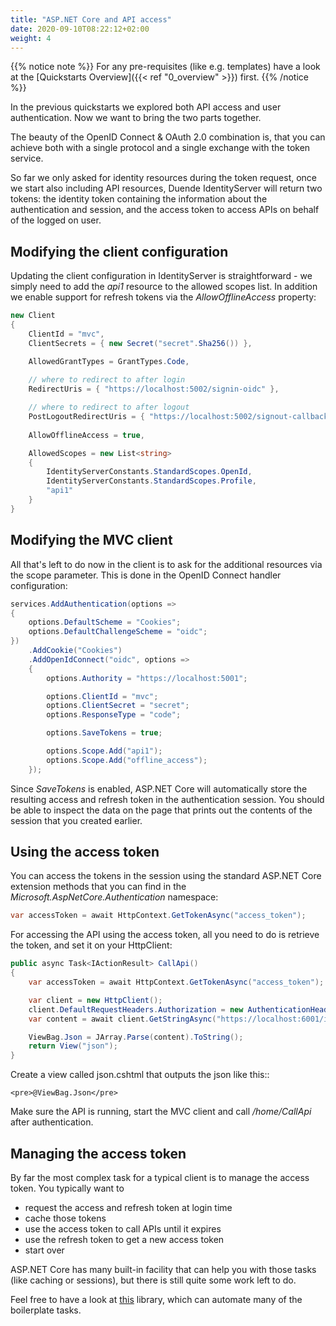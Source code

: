 ```yaml
---
title: "ASP.NET Core and API access"
date: 2020-09-10T08:22:12+02:00
weight: 4
---
```


{{% notice note %}}
For any pre-requisites (like e.g. templates) have a look at the [Quickstarts Overview]({{< ref "0_overview" >}}) first.
{{% /notice %}}

In the previous quickstarts we explored both API access and user authentication. 
Now we want to bring the two parts together.

The beauty of the OpenID Connect & OAuth 2.0 combination is, that you can achieve both with a single protocol and a single exchange with the token service.

So far we only asked for identity resources during the token request, once we start also including API resources, Duende IdentityServer will return two tokens:
the identity token containing the information about the authentication and session, and the access token to access APIs on behalf of the logged on user.

## Modifying the client configuration
Updating the client configuration in IdentityServer is straightforward - we simply need to add the *api1* resource to the allowed scopes list.
In addition we enable support for refresh tokens via the *AllowOfflineAccess* property:

```cs
new Client
{
    ClientId = "mvc",
    ClientSecrets = { new Secret("secret".Sha256()) },

    AllowedGrantTypes = GrantTypes.Code,
            
    // where to redirect to after login
    RedirectUris = { "https://localhost:5002/signin-oidc" },

    // where to redirect to after logout
    PostLogoutRedirectUris = { "https://localhost:5002/signout-callback-oidc" },
    
    AllowOfflineAccess = true,

    AllowedScopes = new List<string>
    {
        IdentityServerConstants.StandardScopes.OpenId,
        IdentityServerConstants.StandardScopes.Profile,
        "api1"
    }
}
```

## Modifying the MVC client
All that's left to do now in the client is to ask for the additional resources via the scope parameter. This is done in the OpenID Connect handler configuration:

```cs
services.AddAuthentication(options =>
{
    options.DefaultScheme = "Cookies";
    options.DefaultChallengeScheme = "oidc";
})
    .AddCookie("Cookies")
    .AddOpenIdConnect("oidc", options =>
    {
        options.Authority = "https://localhost:5001";

        options.ClientId = "mvc";
        options.ClientSecret = "secret";
        options.ResponseType = "code";

        options.SaveTokens = true;

        options.Scope.Add("api1");
        options.Scope.Add("offline_access");
    });
```

Since *SaveTokens* is enabled, ASP.NET Core will automatically store the resulting access and refresh token in the authentication session.
You should be able to inspect the data on the page that prints out the contents of the session that you created earlier.

## Using the access token
You can access the tokens in the session using the standard ASP.NET Core extension methods 
that you can find in the *Microsoft.AspNetCore.Authentication* namespace:

```cs
var accessToken = await HttpContext.GetTokenAsync("access_token");
```

For accessing the API using the access token, all you need to do is retrieve the token, and set it on your HttpClient:

```cs
public async Task<IActionResult> CallApi()
{
    var accessToken = await HttpContext.GetTokenAsync("access_token");

    var client = new HttpClient();
    client.DefaultRequestHeaders.Authorization = new AuthenticationHeaderValue("Bearer", accessToken);
    var content = await client.GetStringAsync("https://localhost:6001/identity");

    ViewBag.Json = JArray.Parse(content).ToString();
    return View("json");
}
```

Create a view called json.cshtml that outputs the json like this::

    <pre>@ViewBag.Json</pre>

Make sure the API is running, start the MVC client and call */home/CallApi* after authentication.

## Managing the access token
By far the most complex task for a typical client is to manage the access token. You typically want to 

* request the access and refresh token at login time
* cache those tokens
* use the access token to call APIs until it expires
* use the refresh token to get a new access token
* start over

ASP.NET Core has many built-in facility that can help you with those tasks (like caching or sessions), 
but there is still quite some work left to do. 

Feel free to have a look at [this](https://github.com/IdentityModel/IdentityModel.AspNetCore) library, which can automate 
many of the boilerplate tasks.
